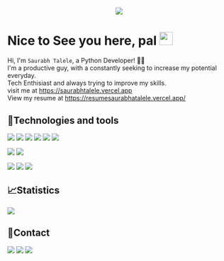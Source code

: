 <h1 align="center">
  <a href="https://git.io/typing-svg">
    <img src="https://readme-typing-svg.herokuapp.com?size=40&width=500&height=60&lines=print+(%22H3770+COD3R5%22    )" style="display: inline">
  </a>
</h1>

# Nice to See you here, pal <img src="https://raw.githubusercontent.com/aemmadi/aemmadi/master/wave.gif" width="30px">
Hi, I'm `Saurabh Talele`, a Python Developer! 🐱‍💻 <br>
I'm a productive guy, with a constantly seeking to increase my potential everyday. <br>
Tech Enthisiast and always trying to improve my skills.
<br>
visit me at https://saurabhtalele.vercel.app
<br>
View my resume at https://resumesaurabhatalele.vercel.app/

## 🤖Technologies and tools
<image src="https://img.shields.io/badge/Python-3776AB?style=for-the-badge&logo=python&logoColor=black"> <image src="https://img.shields.io/badge/HTML5-E34F26?style=for-the-badge&logo=html5&logoColor=white"> <img src="https://img.shields.io/badge/CSS3-1572B6?style=for-the-badge&logo=css3&logoColor=white"> <image src="https://img.shields.io/badge/C-00599C?style=for-the-badge&logo=c&logoColor=white"> <image src="https://img.shields.io/badge/C%2B%2B-00599C?style=for-the-badge&logo=c%2B%2B&logoColor=white"> <image src="https://img.shields.io/badge/Java-ED8B00?style=for-the-badge&logo=java&logoColor=white"> 
  

<image src="https://img.shields.io/badge/Windows-0078D6?style=for-the-badge&logo=windows&logoColor=white">  <image src="https://img.shields.io/badge/Ubuntu-E95420?style=for-the-badge&logo=ubuntu&logoColor=white"> 
  
<image src="https://img.shields.io/badge/Visual_Studio_Code-0078D4?style=for-the-badge&logo=visual%20studio%20code&logoColor=white">  <image src="https://img.shields.io/badge/sublime_text-%23575757.svg?&style=for-the-badge&logo=sublime-text&logoColor=important"> <image src="https://img.shields.io/badge/pycharm-143?style=for-the-badge&logo=pycharm&logoColor=black&color=black&labelColor=green">

## 📈Statistics
<image src="https://github-readme-stats.vercel.app/api?username=SaurabhATalele&show_icons=true&theme=tokyonight">
  
## 📱Contact
<a href="mailto:saurbhatalele@gmail.com"><img src="https://img.shields.io/badge/Gmail-D14836?style=for-the-badge&logo=gmail&logoColor=white"></a>
<a href="https://www.linkedin.com/in/saurabhatalele/"><img src="https://img.shields.io/badge/LinkedIn-0077B5?style=for-the-badge&logo=linkedin&logoColor=white"></a>
<a href="https://github.com/SaurabhATalele"><img src="https://img.shields.io/badge/GitHub-100000?style=for-the-badge&logo=github&logoColor=white"></a>

